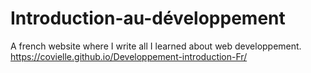# Introduction-au-développement
A french website where I write all I learned about web developpement.
https://covielle.github.io/Developpement-introduction-Fr/
